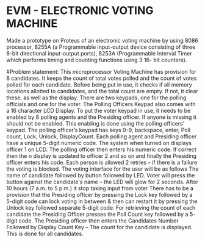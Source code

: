 # EVM - ELECTRONIC VOTING MACHINE

Made a prototype on Proteus of an electronic voting machine by using 8086 processor, 8255A (a Programmable input-output device consisting of three 8-bit directional input-output ports), 8253A (Programmable Interval Timer which performs timing and counting functions using 3 16- bit counters).

#Problem statement:
This microprocessor Voting Machine has provision for 8 candidates. It keeps the count of total votes polled and the count of votes polled for each candidate. Before being put in use, it checks if all memory locations allotted to candidates, and the total count are empty. If not, it clear these, as well as the display. There are two keypads, one for the polling officials and one for the voter. The Polling Officers Keypad also comes with a 16 character LCD Display. To put the voter keypad in use, it needs to be enabled by 8 polling agents and the Presiding officer. If anyone is missing it should not be enabled. This enabling is done using the polling officers’ keypad. The polling officer’s keypad has keys 0-9, backspace, enter, Poll count, Lock, Unlock, DisplayCount. Each polling agent and Presiding officer have a unique 5-digit numeric code. The system when turned on displays officer 1 on LCD. The polling officer then enters his numeric code. If correct then the n display is updated to officer 2 and so on and finally the Presiding officer enters his code. Each person is allowed 2 retries – if there is a failure the voting is blocked. The voting interface for the user will be as follows The name of candidate followed by button followed by LED. Voter will press the button against the candidate's name – the LED will glow for 2 seconds. After 10 hours (7 a.m. to 5 p.m.) it stop taking input from voter There has to be a provision that the Presiding officer by pressing the Lock key followed by a 5-digit code can lock voting in between & then can restart it by pressing the Unlock key followed separate 5-digit code. For retrieving the count of each candidate the Presiding Officer presses the Poll Count key followed by a 5- digit code. The Presiding officer then enters the Candidates Number Followed by Display Count Key – The count for the candidate is displayed. This is done for all candidates.
